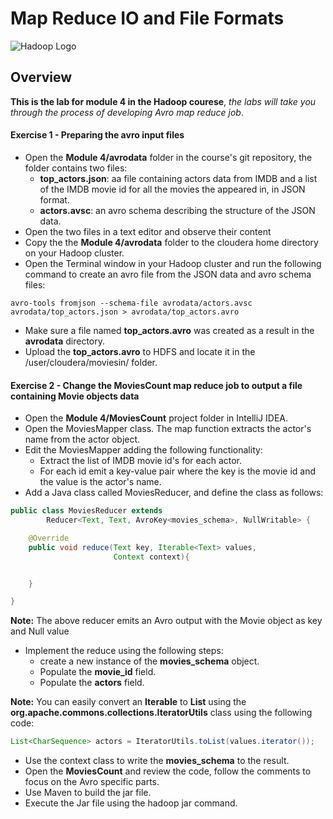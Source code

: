 # Map Reduce IO and File Formats

![Hadoop Logo](http://www.datameer.com/images/technology/hadoop-pic1.png)

## Overview

**This is the lab for module 4 in the Hadoop courese**,  *the labs will take you through the process of developing Avro map reduce job*.


#### Exercise 1 - Preparing the avro input files  
	
- Open the **Module 4/avrodata** folder in the course's git repository, the folder contains two files:
  - **top_actors.json**: aa file containing actors data from IMDB and a list of the IMDB movie id for all the movies the appeared in, in JSON format.
  - **actors.avsc**: an avro schema describing the structure of the JSON data.
- Open the two files in a text editor and observe their content 
- Copy the the **Module 4/avrodata** folder to the cloudera home directory on your Hadoop cluster.
- Open the Terminal window in your Hadoop cluster and run the following command to create an avro file from the JSON data and avro schema files:

```
avro-tools fromjson --schema-file avrodata/actors.avsc  avrodata/top_actors.json > avrodata/top_actors.avro

```
- Make sure a file named **top_actors.avro** was created as a result in the **avrodata** directory.
- Upload the **top_actors.avro** to HDFS and locate it in the /user/cloudera/moviesin/ folder.

#### Exercise 2 - Change the MoviesCount map reduce job to output a file containing Movie objects data 

- Open the **Module 4/MoviesCount** project folder in IntelliJ IDEA.
- Open the MoviesMapper class. The map function extracts the actor's name from the actor object.
- Edit the MoviesMapper adding the following functionality:
  - Extract the list of IMDB movie id's for each actor.
  - For each id emit a key-value pair where the key is the movie id and the value is the actor's name.
- Add a Java class called MoviesReducer, and define the class as follows:

```Java
public class MoviesReducer extends
        Reducer<Text, Text, AvroKey<movies_schema>, NullWritable> {

    @Override
    public void reduce(Text key, Iterable<Text> values,
                       Context context){


    }

}
```

**Note:** The above reducer emits an Avro output with the Movie object as key and Null value

- Implement the reduce using the following steps:
  - create a new instance of the **movies_schema** object.
  - Populate the **movie_id** field.
  - Populate the **actors** field.
  
**Note:** You can easily convert an **Iterable<Text>** to **List<CharSequence>** using the **org.apache.commons.collections.IteratorUtils** class using the following code:

```Java
List<CharSequence> actors = IteratorUtils.toList(values.iterator());
```
  - Use the context class to write the **movies_schema** to the result.
- Open the **MoviesCount** and review the code, follow the comments to focus on the Avro specific parts.
- Use Maven to build the jar file.
- Execute the Jar file using the hadoop jar command.
